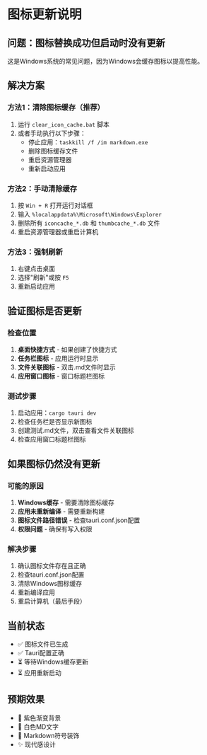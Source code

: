 # 图标更新说明

## 问题：图标替换成功但启动时没有更新

这是Windows系统的常见问题，因为Windows会缓存图标以提高性能。

## 解决方案

### 方法1：清除图标缓存（推荐）
1. 运行 `clear_icon_cache.bat` 脚本
2. 或者手动执行以下步骤：
   - 停止应用：`taskkill /f /im markdown.exe`
   - 删除图标缓存文件
   - 重启资源管理器
   - 重新启动应用

### 方法2：手动清除缓存
1. 按 `Win + R` 打开运行对话框
2. 输入 `%localappdata%\Microsoft\Windows\Explorer`
3. 删除所有 `iconcache_*.db` 和 `thumbcache_*.db` 文件
4. 重启资源管理器或重启计算机

### 方法3：强制刷新
1. 右键点击桌面
2. 选择"刷新"或按 `F5`
3. 重新启动应用

## 验证图标是否更新

### 检查位置
1. **桌面快捷方式** - 如果创建了快捷方式
2. **任务栏图标** - 应用运行时显示
3. **文件关联图标** - 双击.md文件时显示
4. **应用窗口图标** - 窗口标题栏图标

### 测试步骤
1. 启动应用：`cargo tauri dev`
2. 检查任务栏是否显示新图标
3. 创建测试.md文件，双击查看文件关联图标
4. 检查应用窗口标题栏图标

## 如果图标仍然没有更新

### 可能的原因
1. **Windows缓存** - 需要清除图标缓存
2. **应用未重新编译** - 需要重新构建
3. **图标文件路径错误** - 检查tauri.conf.json配置
4. **权限问题** - 确保有写入权限

### 解决步骤
1. 确认图标文件存在且正确
2. 检查tauri.conf.json配置
3. 清除Windows图标缓存
4. 重新编译应用
5. 重启计算机（最后手段）

## 当前状态
- ✅ 图标文件已生成
- ✅ Tauri配置正确
- ⏳ 等待Windows缓存更新
- ⏳ 应用重新启动

## 预期效果
- 🎨 紫色渐变背景
- 📝 白色MD文字
- 🔗 Markdown符号装饰
- ✨ 现代感设计
